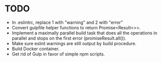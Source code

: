 # TODO

- In .eslintrc, replace 1 with "warning" and 2 with "error"
- Convert gulpfile helper functions to return Promise<Result<>>.
- Implement a maximally parallel build task that does all the operations in parallel and stops on the first error (promiseResult.all()).
- Make sure eslint warnings are still output by build procedure.
- Build Docker container.
- Get rid of Gulp in favor of simple npm scripts.
